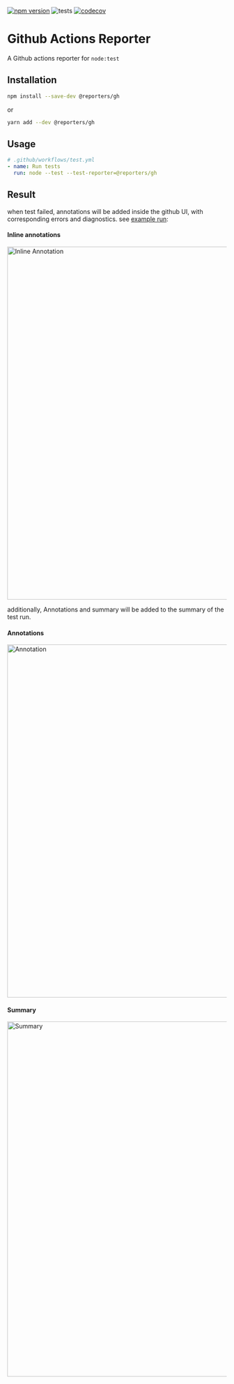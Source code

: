 [![npm version](https://img.shields.io/npm/v/@reporters/gh)](https://www.npmjs.com/package/@reporters/gh) ![tests](https://github.com/MoLow/reporters/actions/workflows/test.yaml/badge.svg?branch=main) [![codecov](https://codecov.io/gh/MoLow/reporters/branch/main/graph/badge.svg?token=0LFVC8SCQV)](https://codecov.io/gh/MoLow/reporters)

# Github Actions Reporter
A Github actions reporter for `node:test`
 
## Installation

```bash
npm install --save-dev @reporters/gh
```
or
```bash
yarn add --dev @reporters/gh
```

## Usage

```yaml
# .github/workflows/test.yml
- name: Run tests
  run: node --test --test-reporter=@reporters/gh
```

## Result

when test failed, annotations will be added inside the github UI, with corresponding errors and diagnostics.
see [example run](https://github.com/MoLow/reporters/actions/runs/5607828636):

#### Inline annotations

<img width="810" alt="Inline Annotation" src="https://user-images.githubusercontent.com/8221854/254798653-0c06278e-696b-42eb-8275-364b7eb3133b.png">

additionally, Annotations and summary will be added to the summary of the test run.

#### Annotations

<img width="810" alt="Annotation" src="https://user-images.githubusercontent.com/8221854/254798495-38c2a8ea-c9e0-4e87-a13e-677826b72192.png">

#### Summary
<img width="815" alt="Summary" src="https://github.com/MoLow/reporters/assets/8221854/8934f5bb-3342-430c-9ae0-3c608a40c9f0">

